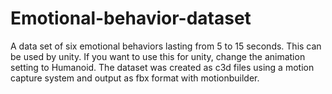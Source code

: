 # Emotional-behavior-dataset
A data set of six emotional behaviors lasting from 5 to 15 seconds.
This can be used by unity. If you want to use this for unity, change the animation setting to Humanoid.
The dataset was created as c3d files using a motion capture system and output as fbx format with motionbuilder.
